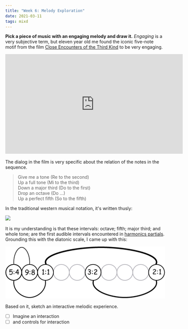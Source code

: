 ```yaml
---
title: "Week 6: Melody Exploration"
date: 2021-03-11
tags: mixd
---
```

**Pick a piece of music with an engaging melody and draw it.** *Engaging* is a very subjective term, but eleven year old me found the iconic five-note motif from the film [Close Encounters of the Third Kind](https://en.wikipedia.org/wiki/Close_Encounters_of_the_Third_Kind#Music) to be very engaging.

<iframe width="560" height="315" src="https://www.youtube.com/embed/AphKxQ2NsQo" frameborder="0" allow="accelerometer; autoplay; clipboard-write; encrypted-media; gyroscope; picture-in-picture" allowfullscreen></iframe>

The dialog in the film is very specific about the relation of the notes in the sequence.
> Give me a tone (Re to the second)\
Up a full tone (Mi to the third)\
Down a major third (Do to the first)\
Drop an octave (Do ...)\
Up a perfect fifth (So to the fifth)

In the traditional western musical notation, it's written thusly:

![](https://www.ars-nova.com/Theory%20Q&A/graphics/Q35.gif)

It is my understanding is that these intervals: octave; fifth; major third; and whole tone; are the first audible intervals encountered in [harmonics partials](https://www.ars-nova.com/Theory%20Q&A/Q35.html). Grounding this with the diatonic scale, I came up with this:

![](/images/ce3k.png)

Based on it, sketch an interactive melodic experience.
- [ ] Imagine an interaction
- [ ] and controls for interaction
